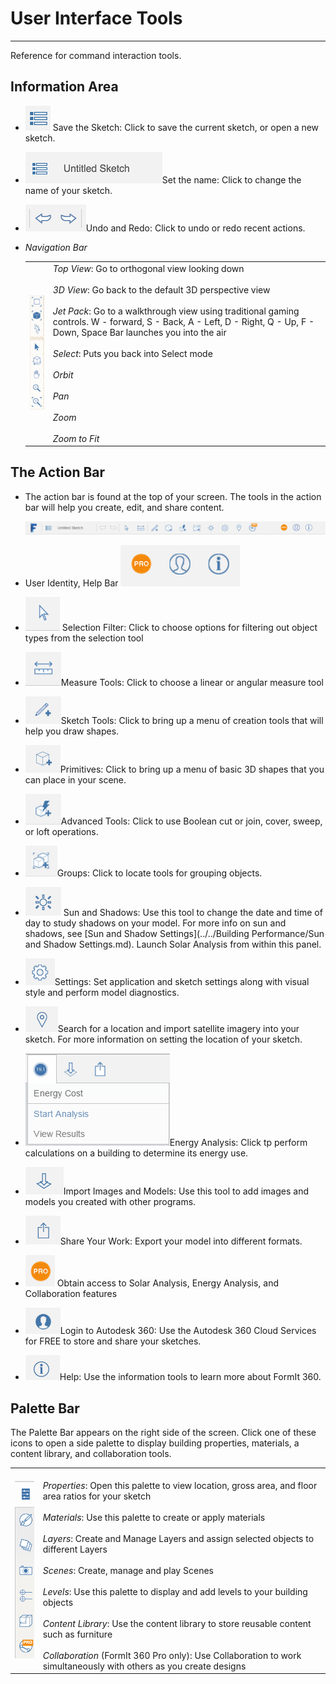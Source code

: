 # User Interface Tools

----

Reference for command interaction tools.

## Information Area

* ![](Images/GUID-04A6C825-C1EB-4092-BEF6-9C20E9428677-low.png) Save the Sketch: Click to save the current sketch, or open a new sketch.
* ![](Images/GUID-5B0627B2-BA61-45D0-89CC-7B2A47E34A87-low.png)Set the name: Click to change the name of your sketch.
* ![](Images/GUID-850FD972-B1C0-4755-AB04-ED8CC0076754-low.png)Undo and Redo: Click to undo or redo recent actions.
* *Navigation Bar* 
    
    | | |
    | ---- | ---- |
    | ![](Images/GUID-67C6ED8B-13C8-4166-B54D-39616A8F3CB5-low.png)   |  *Top View*: Go to orthogonal view looking down <br><br>*3D View*: Go back to the default 3D perspective view<br><br>*Jet Pack*: Go to a walkthrough view using traditional gaming controls. W - forward, S - Back, A - Left, D - Right, Q - Up, F - Down, Space Bar launches you into the air<br><br>*Select*: Puts you back into Select mode<br><br>*Orbit*<br><br>*Pan*<br><br>*Zoom*<br><br>*Zoom to Fit*<br>  |

## The Action Bar

* The action bar is found at the top of your screen. The tools in the action bar will help you create, edit, and share content. 
    
    ![](Images/GUID-20BA4556-7083-4058-8F81-FAB82111F189-low.png)

* User Identity, Help Bar ![](Images/GUID-5957B173-1265-4968-8310-ADC319ED2012-low.png)

* ![](Images/GUID-F3BAC481-B10C-4CA3-B638-C2BF842C0209-low.png) Selection Filter: Click to choose options for filtering out object types from the selection tool
* ![](Images/GUID-CB5D154A-CF6B-43A2-8BB5-77218F594BBD-low.png)Measure Tools: Click to choose a linear or angular measure tool
* ![](Images/GUID-5436C5D2-1662-4F0D-ACC6-4CAB5CF30E83-low.png)Sketch Tools: Click to bring up a menu of creation tools that will help you draw shapes.
* ![](Images/GUID-CF6A4EA8-13E8-4BFA-B0FA-76B01F51B364-low.png)Primitives: Click to bring up a menu of basic 3D shapes that you can place in your scene.
* ![](Images/GUID-E44FD1BC-52E8-4515-B7DB-2697AF5F66A8-low.png)Advanced Tools: Click to use Boolean cut or join, cover, sweep, or loft operations.
* ![](Images/GUID-703E56FE-819D-4A29-B086-301B024C60E1-low.png)Groups: Click to locate tools for grouping objects.
* ![](Images/GUID-6F10FAB3-B960-418F-88DC-17E12E352986-low.png) Sun and Shadows: Use this tool to change the date and time of day to study shadows on your model. For more info on sun and shadows, see [Sun and Shadow Settings](../../Building Performance/Sun and Shadow Settings.md). Launch Solar Analysis from within this panel.
* ![](Images/GUID-F12CB419-C270-4B9C-B3C9-5E5B4099B168-low.png)Settings: Set application and sketch settings along with visual style and perform model diagnostics.
* ![](Images/GUID-7EC051BA-7A0E-4049-A3D9-7860ECD98C86-low.png)Search for a location and import satellite imagery into your sketch. For more information on setting the location of your sketch.
* ![](Images/GUID-4B5571DF-D3B2-4693-85FF-5BED468431BB-low.png)Energy Analysis: Click tp perform calculations on a building to determine its energy use.
* ![](Images/GUID-69E97DB2-B47E-4DC7-B01B-EACFE2FE9F01-low.png)Import Images and Models: Use this tool to add images and models you created with other programs.
* ![](Images/GUID-C718BBE1-F84C-4C9A-8E1B-C6A3713C3618-low.png)Share Your Work: Export your model into different formats.
* ![](Images/GUID-C3E5ACB7-C969-4959-8978-3F9A9A2C4588-low.png) Obtain access to Solar Analysis, Energy Analysis, and Collaboration features
* ![](Images/GUID-1272E029-F99F-4F39-9571-8F3D0CE8FEF0-low.png)Login to Autodesk 360: Use the Autodesk 360 Cloud Services for FREE to store and share your sketches.
* ![](Images/GUID-E5EC9B4D-7C13-44B7-ADBD-06798BE89B44-low.png)Help: Use the information tools to learn more about FormIt 360.

## Palette Bar

The Palette Bar appears on the right side of the screen. Click one of these icons to open a side palette to display building properties, materials, a content library, and collaboration tools.

| | |
| ---- | ---- |
| ![](Images/GUID-39317707-97A9-46F2-B8A4-76115959890F-low.png)   |   <br>*Properties*: Open this palette to view location, gross area, and floor area ratios for your sketch<br><br>*Materials*: Use this palette to create or apply materials<br><br>*Layers*: Create and Manage Layers and assign selected objects to different Layers<br><br>*Scenes*: Create, manage and play Scenes<br><br>*Levels*: Use this palette to display and add levels to your building objects<br><br>*Content Library*: Use the content library to store reusable content such as furniture<br><br>*Collaboration* (FormIt 360 Pro only): Use Collaboration to work simultaneously with others as you create designs<br>  |

